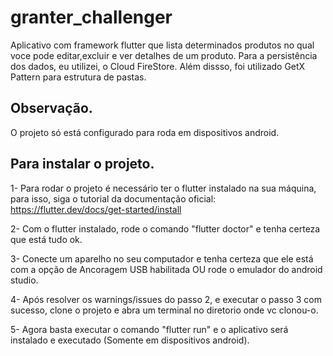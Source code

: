 # granter_challenger

Aplicativo com framework flutter que lista determinados produtos no qual voce pode editar,excluir e ver detalhes de um produto. Para a persistência dos dados, eu utilizei, o Cloud FireStore. Além dissso, foi utilizado GetX Pattern para estrutura de pastas.

## Observação.
O projeto só está configurado para roda em dispositivos android.


## Para instalar o projeto.

1- Para rodar o projeto é necessário ter o flutter instalado na sua máquina, para isso, siga o tutorial da documentação oficial: https://flutter.dev/docs/get-started/install

2- Com o flutter instalado, rode o comando "flutter doctor" e tenha certeza que está tudo ok.

3- Conecte um aparelho no seu computador e tenha certeza que ele está com a opção de Ancoragem USB habilitada OU rode o emulador do android studio.

4- Após resolver os warnings/issues do passo 2, e executar o passo 3 com sucesso, clone o projeto e abra um terminal no diretorio onde vc clonou-o.

5- Agora basta executar o comando "flutter run" e o aplicativo será instalado e executado (Somente em dispositivos android).




